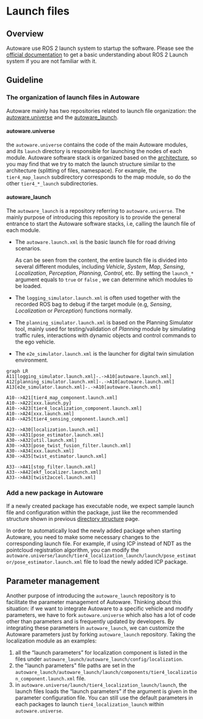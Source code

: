 # Launch files

## Overview

Autoware use ROS 2 launch system to startup the software. Please see the [official documentation](https://docs.ros.org/en/humble/Tutorials/Intermediate/Launch/Launch-Main.html) to get a basic understanding about ROS 2 Launch system if you are not familiar with it.

## Guideline

### The organization of launch files in Autoware

Autoware mainly has two repositories related to launch file organization: the [autoware.universe](https://github.com/autowarefoundation/autoware.universe) and the [autoware_launch](https://github.com/autowarefoundation/autoware_launch).

#### autoware.universe

the `autoware.universe` contains the code of the main Autoware modules, and its `launch` directory is responsible for launching the nodes of each module. Autoware software stack is organized based on the [architecture](https://autowarefoundation.github.io/autoware-documentation/main/design/autoware-architecture/#high-level-architecture-design), so you may find that we try to match the launch structure similar to the architecture (splitting of files, namespace). For example, the `tier4_map_launch` subdirectory corresponds to the map module, so do the other `tier4_*_launch` subdirectories.

#### autoware_launch

The `autoware_launch` is a repository referring to `autoware.universe`. The mainly purpose of introducing this repository is to provide the general entrance to start the Autoware software stacks, i.e, calling the launch file of each module.

- The `autoware.launch.xml` is the basic launch file for road driving scenarios.

  As can be seen from the content, the entire launch file is divided into several different modules, including _Vehicle_, _System_, _Map_, _Sensing_, _Localization_, _Perception_, _Planning_, _Control_, etc. By setting the `launch_*` argument equals to `true` or `false` , we can determine which modules to be loaded.

- The `logging_simulator.launch.xml` is often used together with the recorded ROS bag to debug if the target module (e.g, _Sensing_, _Localization_ or _Perception_) functions normally.

- The `planning_simulator.launch.xml` is based on the Planning Simulator tool, mainly used for testing/validation of _Planning_ module by simulating traffic rules, interactions with dynamic objects and control commands to the ego vehicle.

- The `e2e_simulator.launch.xml` is the launcher for digital twin simulation environment.

```mermaid
graph LR
A11[logging_simulator.launch.xml]-.->A10[autoware.launch.xml]
A12[planning_simulator.launch.xml]-.->A10[autoware.launch.xml]
A13[e2e_simulator.launch.xml]-.->A10[autoware.launch.xml]

A10-->A21[tier4_map_component.launch.xml]
A10-->A22[xxx.launch.py]
A10-->A23[tier4_localization_component.launch.xml]
A10-->A24[xxx.launch.xml]
A10-->A25[tier4_sensing_component.launch.xml]

A23-->A30[localization.launch.xml]
A30-->A31[pose_estimator.launch.xml]
A30-->A32[util.launch.xml]
A30-->A33[pose_twist_fusion_filter.launch.xml]
A30-->A34[xxx.launch.xml]
A30-->A35[twist_estimator.launch.xml]

A33-->A41[stop_filter.launch.xml]
A33-->A42[ekf_localizer.launch.xml]
A33-->A43[twist2accel.launch.xml]
```

### Add a new package in Autoware

If a newly created package has executable node, we expect sample launch file and configuration within the package, just like the recommended structure shown in previous [directory structure](https://autowarefoundation.github.io/autoware-documentation/main/contributing/coding-guidelines/ros-nodes/directory-structure/) page.

In order to automatically load the newly added package when starting Autoware, you need to make some necessary changes to the corresponding launch file. For example, if using ICP instead of NDT as the pointcloud registration algorithm, you can modify the `autoware.universe/launch/tier4_localization_launch/launch/pose_estimator/pose_estimator.launch.xml` file to load the newly added ICP package.

## Parameter management

Another purpose of introducing the `autoware_launch` repository is to facilitate the parameter management of Autoware. Thinking about this situation: if we want to integrate Autoware to a specific vehicle and modify parameters, we have to fork `autoware.universe` which also has a lot of code other than parameters and is frequently updated by developers. By integrating these parameters in `autoware_launch`, we can customize the Autoware parameters just by forking `autoware_launch` repository. Taking the localization module as an examples:

1. all the “launch parameters” for localization component is listed in the files under `autoware_launch/autoware_launch/config/localization`.
2. the "launch parameters" file paths are set in the `autoware_launch/autoware_launch/launch/components/tier4_localization_component.launch.xml` file.
3. in `autoware.universe/launch/tier4_localization_launch/launch`, the launch files loads the “launch parameters” if the argument is given in the parameter configuration file. You can still use the default parameters in each packages to launch `tier4_localization_launch` within `autoware.universe`.
